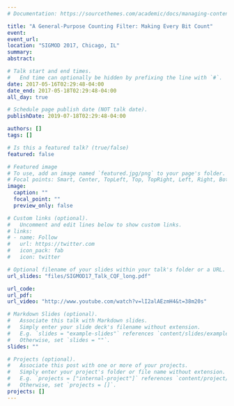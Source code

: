 ```yaml
---
# Documentation: https://sourcethemes.com/academic/docs/managing-content/

title: "A General-Purpose Counting Filter: Making Every Bit Count"
event:
event_url:
location: "SIGMOD 2017, Chicago, IL"
summary:
abstract:

# Talk start and end times.
#   End time can optionally be hidden by prefixing the line with `#`.
date: 2017-05-16T02:29:48-04:00
date_end: 2017-05-18T02:29:48-04:00
all_day: true

# Schedule page publish date (NOT talk date).
publishDate: 2019-07-18T02:29:48-04:00

authors: []
tags: []

# Is this a featured talk? (true/false)
featured: false

# Featured image
# To use, add an image named `featured.jpg/png` to your page's folder. 
# Focal points: Smart, Center, TopLeft, Top, TopRight, Left, Right, BottomLeft, Bottom, BottomRight.
image:
  caption: ""
  focal_point: ""
  preview_only: false

# Custom links (optional).
#   Uncomment and edit lines below to show custom links.
# links:
# - name: Follow
#   url: https://twitter.com
#   icon_pack: fab
#   icon: twitter

# Optional filename of your slides within your talk's folder or a URL.
url_slides: "files/SIGMOD17_Talk_CQF_long.pdf"

url_code:
url_pdf:
url_video: "http://www.youtube.com/watch?v=lI2alAEzmH4&t=38m20s"

# Markdown Slides (optional).
#   Associate this talk with Markdown slides.
#   Simply enter your slide deck's filename without extension.
#   E.g. `slides = "example-slides"` references `content/slides/example-slides.md`.
#   Otherwise, set `slides = ""`.
slides: ""

# Projects (optional).
#   Associate this post with one or more of your projects.
#   Simply enter your project's folder or file name without extension.
#   E.g. `projects = ["internal-project"]` references `content/project/deep-learning/index.md`.
#   Otherwise, set `projects = []`.
projects: []
---
```

